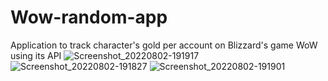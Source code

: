 # Wow-random-app
Application to track character's gold per account on Blizzard's game WoW using its API
![Screenshot_20220802-191917](https://user-images.githubusercontent.com/104336128/182492925-24fc750a-ca08-4bbf-a539-fcd3eadfc14a.png)
![Screenshot_20220802-191827](https://user-images.githubusercontent.com/104336128/182492938-badca0b9-2b5b-4fe1-8617-a8c0d76d43ef.png)
![Screenshot_20220802-191901](https://user-images.githubusercontent.com/104336128/182492940-5bfa37ef-51bd-4ce8-8ec5-dfa7564b0554.png)
